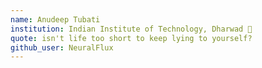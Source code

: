 ```yaml
---
name: Anudeep Tubati
institution: Indian Institute of Technology, Dharwad 🚩
quote: isn't life too short to keep lying to yourself?
github_user: NeuralFlux
---
```

